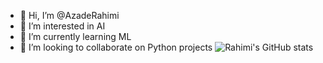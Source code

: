 - 👋 Hi, I’m @AzadeRahimi
- 👀 I’m interested in AI
- 🌱 I’m currently learning ML
- 💞️ I’m looking to collaborate on Python projects
![Rahimi's GitHub stats](https://github-readme-stats.vercel.app/api?username=AzadeRahimi&show_icons=true&theme=radical)
